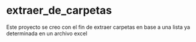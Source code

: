 # extraer_de_carpetas
Este proyecto se creo con el fin de extraer carpetas en base a una lista ya determinada en un archivo excel

